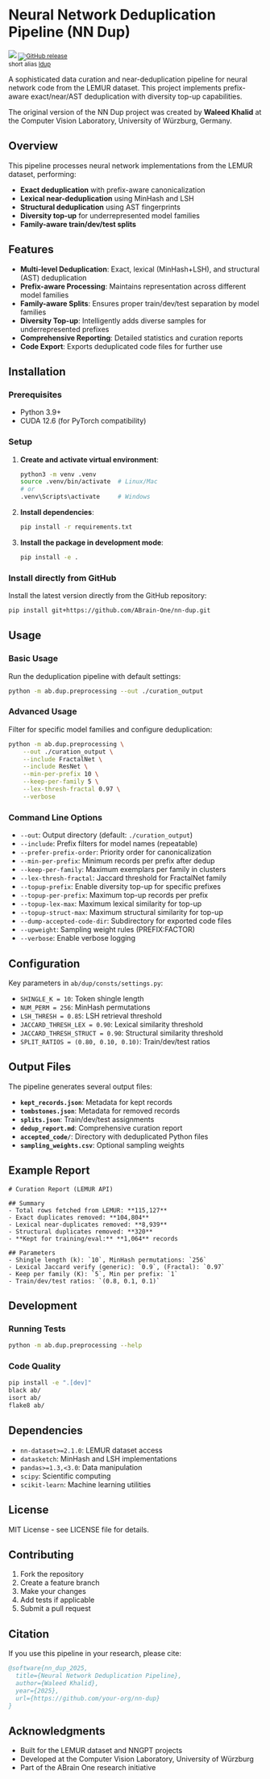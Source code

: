 # Neural Network Deduplication Pipeline (NN Dup)
<sub><a href='https://pypi.python.org/pypi/nn-dup'><img src='https://img.shields.io/pypi/v/nn-dup.svg'/></a> <a href="https://pepy.tech/project/nn-dup"><img alt="GitHub release" src="https://static.pepy.tech/badge/nn-dup"></a><br/>
short alias <a href='https://pypi.python.org/pypi/ldup'>ldup</a></sub>

A sophisticated data curation and near-deduplication pipeline for neural network code from the LEMUR dataset. This project implements prefix-aware exact/near/AST deduplication with diversity top-up capabilities.

The original version of the NN Dup project was created by <strong>Waleed Khalid</strong> at the Computer Vision Laboratory, University of Würzburg, Germany.

## Overview

This pipeline processes neural network implementations from the LEMUR dataset, performing:
- **Exact deduplication** with prefix-aware canonicalization
- **Lexical near-deduplication** using MinHash and LSH
- **Structural deduplication** using AST fingerprints
- **Diversity top-up** for underrepresented model families
- **Family-aware train/dev/test splits**

## Features

- **Multi-level Deduplication**: Exact, lexical (MinHash+LSH), and structural (AST) deduplication
- **Prefix-aware Processing**: Maintains representation across different model families
- **Family-aware Splits**: Ensures proper train/dev/test separation by model families
- **Diversity Top-up**: Intelligently adds diverse samples for underrepresented prefixes
- **Comprehensive Reporting**: Detailed statistics and curation reports
- **Code Export**: Exports deduplicated code files for further use

## Installation

### Prerequisites
- Python 3.9+
- CUDA 12.6 (for PyTorch compatibility)

### Setup

1. **Create and activate virtual environment**:
   ```bash
   python3 -m venv .venv
   source .venv/bin/activate  # Linux/Mac
   # or
   .venv\Scripts\activate     # Windows
   ```

2. **Install dependencies**:
   ```bash
   pip install -r requirements.txt
   ```

3. **Install the package in development mode**:
   ```bash
   pip install -e .
   ```

### Install directly from GitHub

Install the latest version directly from the GitHub repository:

```bash
pip install git+https://github.com/ABrain-One/nn-dup.git
```

## Usage

### Basic Usage

Run the deduplication pipeline with default settings:

```bash
python -m ab.dup.preprocessing --out ./curation_output
```

### Advanced Usage

Filter for specific model families and configure deduplication:

```bash
python -m ab.dup.preprocessing \
    --out ./curation_output \
    --include FractalNet \
    --include ResNet \
    --min-per-prefix 10 \
    --keep-per-family 5 \
    --lex-thresh-fractal 0.97 \
    --verbose
```

### Command Line Options

- `--out`: Output directory (default: `./curation_output`)
- `--include`: Prefix filters for model names (repeatable)
- `--prefer-prefix-order`: Priority order for canonicalization
- `--min-per-prefix`: Minimum records per prefix after dedup
- `--keep-per-family`: Maximum exemplars per family in clusters
- `--lex-thresh-fractal`: Jaccard threshold for FractalNet family
- `--topup-prefix`: Enable diversity top-up for specific prefixes
- `--topup-per-prefix`: Maximum top-up records per prefix
- `--topup-lex-max`: Maximum lexical similarity for top-up
- `--topup-struct-max`: Maximum structural similarity for top-up
- `--dump-accepted-code-dir`: Subdirectory for exported code files
- `--upweight`: Sampling weight rules (PREFIX:FACTOR)
- `--verbose`: Enable verbose logging

## Configuration

Key parameters in `ab/dup/consts/settings.py`:

- `SHINGLE_K = 10`: Token shingle length
- `NUM_PERM = 256`: MinHash permutations
- `LSH_THRESH = 0.85`: LSH retrieval threshold
- `JACCARD_THRESH_LEX = 0.90`: Lexical similarity threshold
- `JACCARD_THRESH_STRUCT = 0.90`: Structural similarity threshold
- `SPLIT_RATIOS = (0.80, 0.10, 0.10)`: Train/dev/test ratios

## Output Files

The pipeline generates several output files:

- **`kept_records.json`**: Metadata for kept records
- **`tombstones.json`**: Metadata for removed records
- **`splits.json`**: Train/dev/test assignments
- **`dedup_report.md`**: Comprehensive curation report
- **`accepted_code/`**: Directory with deduplicated Python files
- **`sampling_weights.csv`**: Optional sampling weights

## Example Report

```
# Curation Report (LEMUR API)

## Summary
- Total rows fetched from LEMUR: **115,127**
- Exact duplicates removed: **104,804**
- Lexical near-duplicates removed: **8,939**
- Structural duplicates removed: **320**
- **Kept for training/eval:** **1,064** records

## Parameters
- Shingle length (k): `10`, MinHash permutations: `256`
- Lexical Jaccard verify (generic): `0.9`, (Fractal): `0.97`
- Keep per family (K): `5`, Min per prefix: `1`
- Train/dev/test ratios: `(0.8, 0.1, 0.1)`
```

## Development

### Running Tests

```bash
python -m ab.dup.preprocessing --help
```

### Code Quality

```bash
pip install -e ".[dev]"
black ab/
isort ab/
flake8 ab/
```

## Dependencies

- `nn-dataset>=2.1.0`: LEMUR dataset access
- `datasketch`: MinHash and LSH implementations
- `pandas>=1.3,<3.0`: Data manipulation
- `scipy`: Scientific computing
- `scikit-learn`: Machine learning utilities

## License

MIT License - see LICENSE file for details.

## Contributing

1. Fork the repository
2. Create a feature branch
3. Make your changes
4. Add tests if applicable
5. Submit a pull request

## Citation

If you use this pipeline in your research, please cite:

```bibtex
@software{nn_dup_2025,
  title={Neural Network Deduplication Pipeline},
  author={Waleed Khalid},
  year={2025},
  url={https://github.com/your-org/nn-dup}
}
```

## Acknowledgments

- Built for the LEMUR dataset and NNGPT projects
- Developed at the Computer Vision Laboratory, University of Würzburg
- Part of the ABrain One research initiative
